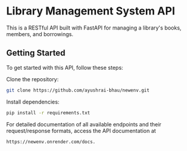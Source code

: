 # Library Management System API

This is a RESTful API built with FastAPI for managing a library's books, members, and borrowings.

## Getting Started

To get started with this API, follow these steps:

 Clone the repository:

   ```bash
   git clone https://github.com/ayushrai-bhau/newenv.git
```

Install dependencies:

   ```bash
 pip install -r requirements.txt

```

For detailed documentation of all available endpoints and their request/response formats, access the API documentation at 
   ```bash
 https://newenv.onrender.com/docs.

```
